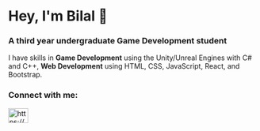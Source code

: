 <h1 align="left">Hey, I'm Bilal 👋</h1>
<h3 align="left">A third year undergraduate Game Development student</h3>

I have skills in **Game Development** using the Unity/Unreal Engines with C# and C++, **Web Development** using HTML, CSS, JavaScript, React, and Bootstrap.

<h3 align="left">Connect with me:</h3>
<p align="left">
<a href="https://www.linkedin.com/in/bilalkhandev/" target="blank"><img align="center" src="https://raw.githubusercontent.com/rahuldkjain/github-profile-readme-generator/master/src/images/icons/Social/linked-in-alt.svg" alt="https://www.linkedin.com/in/bilalkhandev/" height="30" width="40" /></a>
</p>
